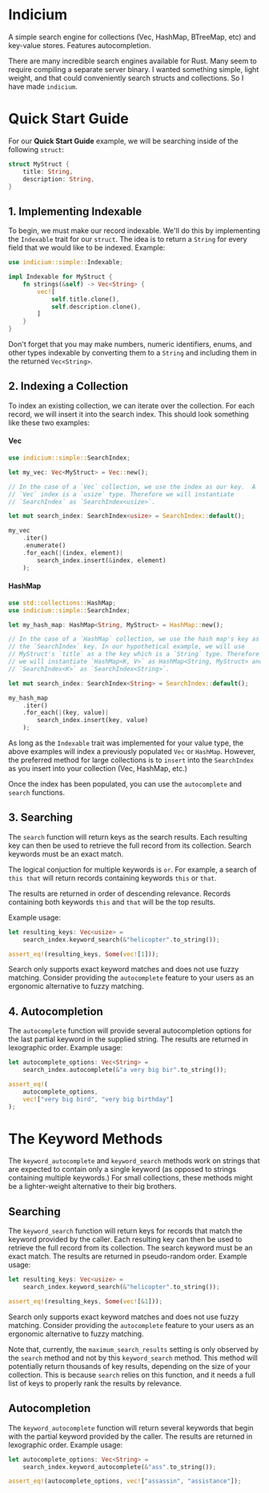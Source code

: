 # Indicium

A simple search engine for collections (Vec, HashMap, BTreeMap, etc) and
key-value stores. Features autocompletion.

There are many incredible search engines available for Rust. Many seem to
require compiling a separate server binary. I wanted something simple, light
weight, and that could conveniently search structs and collections. So I have
made `indicium`.

# Quick Start Guide

For our **Quick Start Guide** example, we will be searching inside of the
following `struct`:

```rust
struct MyStruct {
    title: String,
    description: String,
}
```

## 1. Implementing Indexable

To begin, we must make our record indexable. We'll do this by implementing the
`Indexable` trait for our `struct`. The idea is to return a `String` for every
field that we would like to be indexed. Example:

```rust
use indicium::simple::Indexable;

impl Indexable for MyStruct {
    fn strings(&self) -> Vec<String> {
        vec![
            self.title.clone(),
            self.description.clone(),
        ]
    }
}
```

Don't forget that you may make numbers, numeric identifiers, enums, and other
types indexable by converting them to a `String` and including them in the
returned `Vec<String>`.

## 2. Indexing a Collection

To index an existing collection, we can iterate over the collection. For each
record, we will insert it into the search index. This should look something
like these two examples:

#### Vec

```rust
use indicium::simple::SearchIndex;

let my_vec: Vec<MyStruct> = Vec::new();

// In the case of a `Vec` collection, we use the index as our key.  A
// `Vec` index is a `usize` type. Therefore we will instantiate
// `SearchIndex` as `SearchIndex<usize>`.

let mut search_index: SearchIndex<usize> = SearchIndex::default();

my_vec
    .iter()
    .enumerate()
    .for_each(|(index, element)|
        search_index.insert(&index, element)
    );
```

#### HashMap

```rust
use std::collections::HashMap;
use indicium::simple::SearchIndex;

let my_hash_map: HashMap<String, MyStruct> = HashMap::new();

// In the case of a `HashMap` collection, we use the hash map's key as
// the `SearchIndex` key. In our hypothetical example, we will use
// MyStruct's `title` as a the key which is a `String` type. Therefore
// we will instantiate `HashMap<K, V>` as HashMap<String, MyStruct> and
// `SearchIndex<K>` as `SearchIndex<String>`.

let mut search_index: SearchIndex<String> = SearchIndex::default();

my_hash_map
    .iter()
    .for_each(|(key, value)|
        search_index.insert(key, value)
    );
```

As long as the `Indexable` trait was implemented for your value type, the above
examples will index a previously populated `Vec` or `HashMap`. However, the
preferred method for large collections is to `insert` into the `SearchIndex` as
you insert into your collection (Vec, HashMap, etc.)

Once the index has been populated, you can use the `autocomplete` and `search`
functions.

## 3. Searching

The `search` function will return keys as the search results. Each resulting
key can then be used to retrieve the full record from its collection. Search
keywords must be an exact match.

The logical conjuction for multiple keywords is `or`. For example, a search of
`this that` will return records containing keywords `this` or `that`.

The results are returned in order of descending relevance. Records containing
both keywords `this` and `that` will be the top results.

Example usage:

```rust
let resulting_keys: Vec<usize> =
    search_index.keyword_search(&"helicopter".to_string());

assert_eq!(resulting_keys, Some(vec![1]));
```

Search only supports exact keyword matches and does not use fuzzy matching.
Consider providing the `autocomplete` feature to your users as an ergonomic
alternative to fuzzy matching.

## 4. Autocompletion

The `autocomplete` function will provide several autocompletion options for the
last partial keyword in the supplied string. The results are returned in
lexographic order. Example usage:

```rust
let autocomplete_options: Vec<String> =
    search_index.autocomplete(&"a very big bir".to_string());

assert_eq!(
	autocomplete_options,
	vec!["very big bird", "very big birthday"]
);
```

# The Keyword Methods

The `keyword_autocomplete` and `keyword_search` methods work on strings that are
expected to contain only a single keyword (as opposed to strings containing
multiple keywords.) For small collections, these methods might be a
lighter-weight alternative to their big brothers.

## Searching

The `keyword_search` function will return keys for records that match the
keyword provided by the caller. Each resulting key can then be used to retrieve
the full record from its collection. The search keyword must be an exact match.
The results are returned in pseudo-random order. Example usage:

```rust
let resulting_keys: Vec<usize> =
	search_index.keyword_search(&"helicopter".to_string());

assert_eq!(resulting_keys, Some(vec![&1]));
```

Search only supports exact keyword matches and does not use fuzzy matching.
Consider providing the `autocomplete` feature to your users as an ergonomic
alternative to fuzzy matching.

Note that, currently, the `maximum_search_results` setting is only observed by
the `search` method and not by this `keyword_search` method. This method will
potentially return thousands of key results, depending on the size of your
collection. This is because `search` relies on this function, and it needs a
full list of keys to properly rank the results by relevance.

## Autocompletion

The `keyword_autocomplete` function will return several keywords that begin with
the partial keyword provided by the caller. The results are returned in
lexographic order. Example usage:

```rust
let autocomplete_options: Vec<String> =
	search_index.keyword_autocomplete(&"ass".to_string());

assert_eq!(autocomplete_options, vec!["assassin", "assistance"]);
```
